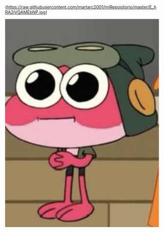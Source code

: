(https://raw.githubusercontent.com/martarc2001/miRepositorio/master/E_hRA2jVQAMEbNP.jpg)


![Sprig](/E_hRA2jVQAMEbNP.jpg)

